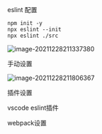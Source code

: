 eslint 配置

```
npm init -y
npx eslint --init
npx eslint ./src
```

![image-20211228211337380](C:\Users\guoge\Desktop\MyProject\note-gg\work\images\image-20211228211337380.png)

手动设置

![image-20211228211806367](C:\Users\guoge\Desktop\MyProject\note-gg\work\images\image-20211228211806367.png)

插件设置

vscode   eslint插件

webpack设置